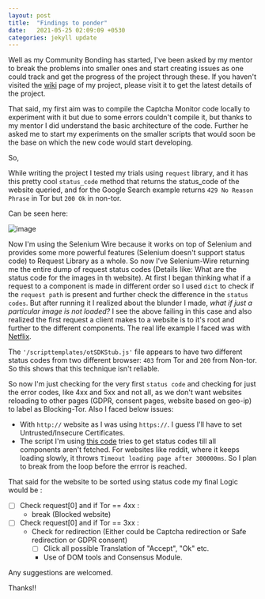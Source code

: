 ```yaml
---
layout: post
title:  "Findings to ponder"
date:   2021-05-25 02:09:09 +0530
categories: jekyll update
---
```



Well as my Community Bonding has started, I've been asked by my mentor to break the problems into smaller ones and start creating issues as one could track and get the progress of the project through these.
If you haven't visited the [wiki](https://gitlab.torproject.org/woswos/CAPTCHA-Monitor/-/wikis/GSoC-2021) page of my project, please visit it to get the latest details of the project.

That said, my first aim was to compile the Captcha Monitor code locally to experiment with it but due to some errors couldn't compile it, but thanks to my mentor I did understand the basic architecture of the code.
Further he asked me to start my experiments on the smaller scripts that would soon be the base on which the new code would start developing.

So,

While writing the project I tested my trials using `request` library, and it has this pretty cool `status_code` method that returns the status_code of the website queried, and for the 
Google Search example returns `429 No Reason Phrase` in Tor but `200 Ok` in non-tor. 

Can be seen here: 

![image](https://user-images.githubusercontent.com/34208125/119404370-52fd1e80-bcfd-11eb-94dc-8d4433d716ce.png)

Now I'm using the Selenium Wire because it works on top of Selenium and provides some more powerful features (Selenium doesn't support status code) to Request Library as a whole.
So now I've Selenium-Wire returning me the entire dump of request status codes (Details like: What are the status code for the images in th website). 
At first I began thinking what if a request to a component is made in different order so I used `dict` to check if the `request path` is present and further check the difference in the `status codes`. 
But after running it I realized about the blunder I made, _what if just a particular image is not loaded?_ I see the above failing in this case and also realized the first request a client makes to a website is to it's root and further to the different components. The real life example I faced was with [Netflix](https://www.netflix.com/). 

The `'/scripttemplates/otSDKStub.js'` file appears to have two different status codes from two different browser: `403` from Tor and `200` from Non-tor. So this shows that this technique isn't reliable.

So now I'm just checking for the very first `status code` and checking for just the error codes, like 4xx and 5xx and not all, as we don't want websites reloading to other pages (GDPR, consent pages, website based on geo-ip) to label as Blocking-Tor.
Also I faced below issues:
+ With `http://` website as I was using `https://`. I guess I'll have to set Untrusted/Insecure Certificates.
+ The script I'm using [this code](https://gitlab.torproject.org/woswos/CAPTCHA-Monitor/-/snippets/60) tries to get status codes till all components aren't fetched. For websites like reddit, where it keeps loading slowly, it throws `Timeout loading page after 300000ms`. So I plan to break from the loop before the errror is reached.

That said for the website to be sorted using status code my final Logic would be :

- [ ] Check request[0] and if Tor == 4xx :
  - break (Blocked website)
- [ ] Check request[0] and if Tor == 3xx :
  - Check for redirection (Either could be Captcha redirection or Safe redirection or GDPR consent)
    - [ ] Click all possible Translation of "Accept", "Ok" etc.
    - Use of DOM tools and Consensus Module.
     
Any suggestions are welcomed.

Thanks!!


